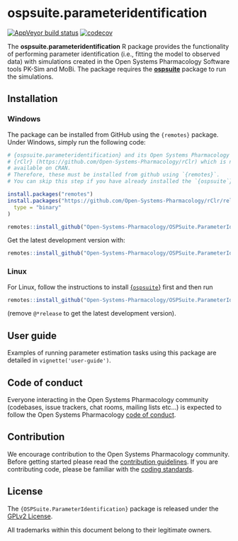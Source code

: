 
# ospsuite.parameteridentification

<!-- badges: start -->

[![AppVeyor build
status](https://ci.appveyor.com/api/projects/status/github/Open-Systems-Pharmacology/OSPSuite.ParameterIdentification?branch=develop&svg=true)](https://ci.appveyor.com/project/open-systems-pharmacology-ci/ospsuite-parameteridentification)
[![codecov](https://codecov.io/gh/Open-Systems-Pharmacology/OSPSuite.ParameterIdentification/branch/develop/graph/badge.svg)](https://codecov.io/gh/Open-Systems-Pharmacology/OSPSuite.ParameterIdentification)

<!-- badges: end -->

<!-- README.md is generated from README.Rmd. Please edit that file -->

The **ospsuite.parameteridentification** R package provides the
functionality of performing parameter identification (i.e., fitting the
model to observed data) with simulations created in the Open Systems
Pharmacology Software tools PK-Sim and MoBi. The package requires the
[**ospsuite**](https://github.com/Open-Systems-Pharmacology/OSPSuite-R)
package to run the simulations.

## Installation

### Windows

The package can be installed from GitHub using the `{remotes}` package.
Under Windows, simply run the following code:

``` r
# {ospsuite.parameteridentification} and its Open Systems Pharmacology Suite's dependencies relies on
# {rClr} (https://github.com/Open-Systems-Pharmacology/rClr) which is not
# available on CRAN.
# Therefore, these must be installed from github using `{remotes}`.
# You can skip this step if you have already installed the `{ospsuite`} package.

install.packages("remotes")
install.packages("https://github.com/Open-Systems-Pharmacology/rClr/releases/download/v0.9.2/rClr_0.9.2.zip",
  type = "binary"
)

remotes::install_github("Open-Systems-Pharmacology/OSPSuite.ParameterIdentification@*release")
```

Get the latest development version with:

``` r
remotes::install_github("Open-Systems-Pharmacology/OSPSuite.ParameterIdentification")
```

### Linux

For Linux, follow the instructions to install
[{`ospsuite`}](https://github.com/Open-Systems-Pharmacology/OSPSuite-R?tab=readme-ov-file#on-linux)
first and then run

``` r
remotes::install_github("Open-Systems-Pharmacology/OSPSuite.ParameterIdentification@*release")
```

(remove `@*release` to get the latest development version).

## User guide

Examples of running parameter estimation tasks using this package are
detailed in `vignette('user-guide')`.

## Code of conduct

Everyone interacting in the Open Systems Pharmacology community
(codebases, issue trackers, chat rooms, mailing lists etc…) is expected
to follow the Open Systems Pharmacology [code of
conduct](https://github.com/Open-Systems-Pharmacology/Suite/blob/master/CODE_OF_CONDUCT.md).

## Contribution

We encourage contribution to the Open Systems Pharmacology community.
Before getting started please read the [contribution
guidelines](https://github.com/Open-Systems-Pharmacology/Suite/blob/master/CONTRIBUTING.md).
If you are contributing code, please be familiar with the [coding
standards](https://github.com/Open-Systems-Pharmacology/Suite/blob/master/CODING_STANDARDS_R.md).

## License

The `{OSPSuite.ParameterIdentification}` package is released under the
[GPLv2 License](LICENSE).

All trademarks within this document belong to their legitimate owners.
